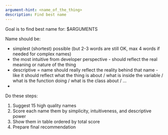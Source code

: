 ```yaml
---
argument-hint: <name_of_the_thing>
description: Find best name
---
```


Goal is to find best name for: $ARGUMENTS

Name should be:
- simplest (shortest) possible (but 2-3 words are still OK, max 4 words if needed for complex names)
- the most intuitive from developer perspective - should reflect the real meaning or nature of the thing
- descriptive = name should really reflect the reality behind that name - like it should reflect what the thing is about / what is inside the variable / what is the function doing / what is the class about / ...
-

Do these steps:
1. Suggest 15 high quality names
2. Score each name them by simplicity, intuitiveness, and descriptive power
3. Show them in table ordered by total score
4. Prepare final recommendation

